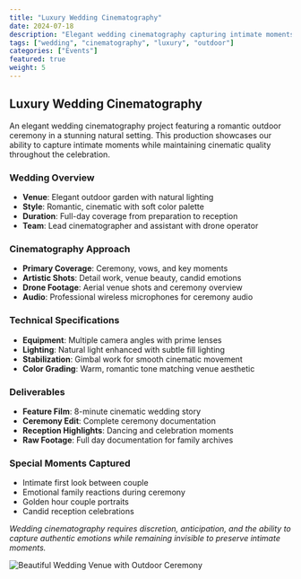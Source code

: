 ```yaml
---
title: "Luxury Wedding Cinematography"
date: 2024-07-18
description: "Elegant wedding cinematography capturing intimate moments in beautiful outdoor settings with cinematic quality"
tags: ["wedding", "cinematography", "luxury", "outdoor"]
categories: ["Events"]
featured: true
weight: 5
---
```


## Luxury Wedding Cinematography

An elegant wedding cinematography project featuring a romantic outdoor ceremony in a stunning natural setting. This production showcases our ability to capture intimate moments while maintaining cinematic quality throughout the celebration.

### Wedding Overview

- **Venue**: Elegant outdoor garden with natural lighting
- **Style**: Romantic, cinematic with soft color palette
- **Duration**: Full-day coverage from preparation to reception
- **Team**: Lead cinematographer and assistant with drone operator

### Cinematography Approach

- **Primary Coverage**: Ceremony, vows, and key moments
- **Artistic Shots**: Detail work, venue beauty, candid emotions
- **Drone Footage**: Aerial venue shots and ceremony overview
- **Audio**: Professional wireless microphones for ceremony audio

### Technical Specifications

- **Equipment**: Multiple camera angles with prime lenses
- **Lighting**: Natural light enhanced with subtle fill lighting
- **Stabilization**: Gimbal work for smooth cinematic movement
- **Color Grading**: Warm, romantic tone matching venue aesthetic

### Deliverables

- **Feature Film**: 8-minute cinematic wedding story
- **Ceremony Edit**: Complete ceremony documentation
- **Reception Highlights**: Dancing and celebration moments
- **Raw Footage**: Full day documentation for family archives

### Special Moments Captured

- Intimate first look between couple
- Emotional family reactions during ceremony
- Golden hour couple portraits
- Candid reception celebrations

*Wedding cinematography requires discretion, anticipation, and the ability to capture authentic emotions while remaining invisible to preserve intimate moments.*

![Beautiful Wedding Venue with Outdoor Ceremony](/images/wedding.jpg)